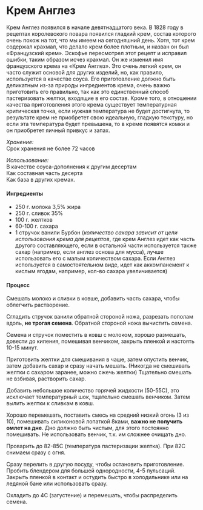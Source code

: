 # Крем Англез

Крем Англез появился в начале девятнадцатого века. В 1828 году в рецептах королевского повара появился гладкий крем, состав которого очень похож на тот, что мы имеем на сегодняшний день. Хотя, тот крем содержал крахмал, что делало крем более плотным, и назван он был «Французский крем».
Эскофье пересмотрел этот рецепт и исправил ошибки, таким образом исчез крахмал. Он же изменил имя французского крема на «Крем Англез».
Это очень легкий крем, он часто служит основой для других изделий, но, как правило, используется в качестве соуса. Его приготовление должно быть деликатным из-за природы ингредиентов крема, очень важно приготовить его правильно, так как это единственный способ пастеризовать желтки, входящие в его состав. Кроме того, в отношении качества приготовления этого крема существует температурная критическая точка, если нужная температура не будет достигнута, то результате крем не приобретет свою идеальную, гладкую текстуру, но если эта температура будет превышена, то в креме появятся комки и он приобретет яичный привкус и запах.

*Хранение:*  
Срок хранения не более 72 часов

*Использование:*  
В качестве соуса-дополнения к другим десертам  
Как составная часть десерта  
Как база в других кремах.

#### Ингредиенты

* 250 г. молока 3,5% жира
* 250 г. сливок 35%
* 100 г. желтков
* 60-100 г. сахара
* 1 стручок ванили Бурбон
(*количество сахара зависит от цели использования крема для рецептов*, где крем Англез идет как часть другого составляющего, если в остальной части используется также сахар (например, если англез основа для мусса), лучше использовать его с малым количеством сахара. Если Англез используется в самостоятельном виде, идет как аккомпанемент к кислым ягодам, например, кол-во сахара увеличивается)

#### Процесс

Смешать молоко и сливки в ковше, добавить часть сахара, чтобы облегчить растворение.

Сгладить стручок ванили обратной стороной ножа, разрезать пополам вдоль, **не трогая семена**. Обратной стороной ножа вычистить семена.

Семена и стручок поместить в ковш с молоком, хорошо размешать, довести до кипения, помешивая венчиком, закрыть пленкой и настоять 10-15 минут.

Приготовить желтки для смешивания в чаше, затем опустить венчик, затем добавить сахар и сразу начать мешать. (Никогда не смешивать желтки с сахаром заранее, можно сжечь желтки)
Тщательно смешать не взбивая, растворить сахар.

Добавить небольшое количество горячей жидкости (50-55С), это исключает температурный шок, тщательно смешать венчиком. Затем вылить желтки к сливкам в ковш.

Хорошо перемешать, поставить смесь на средний низкий огонь (3 из 10), помешивать силиконовой лопаткой 8ками, **важно не получить омлет на дне**. Дно должно быть чистым, для этого постоянно помешивать. Не использовать венчик, т.к. им сложнее очищать дно.

Проварить до 82-85С (температура пастеризации желтка). При 82С снимаем сразу с огня.

Сразу перелить в другую посуду, чтобы остановить приготовление. Пробить блендером для большей однородности, 4-5 пульсаций. Закрыть пленкой в контакт и остудить быстро в холодильнике или на ледяной бане или использовать сразу.

Охладить до 4С (загустение) и перемешать, чтобы распределить семена.
